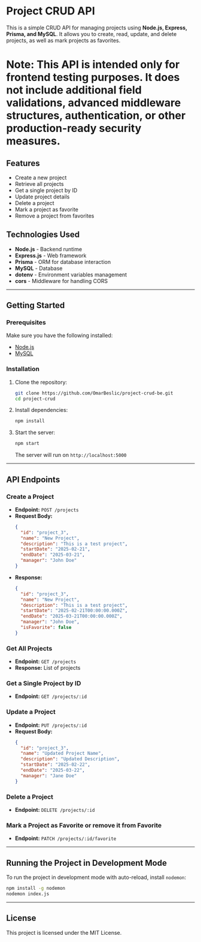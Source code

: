 # Project CRUD API

This is a simple CRUD API for managing projects using **Node.js, Express, Prisma, and MySQL**. It allows you to create, read, update, and delete projects, as well as mark projects as favorites.
#  Note: This API is intended only for frontend testing purposes. It does not include additional field validations, advanced middleware structures, authentication, or other production-ready security measures.

## Features
- Create a new project
- Retrieve all projects
- Get a single project by ID
- Update project details
- Delete a project
- Mark a project as favorite
- Remove a project from favorites

## Technologies Used
- **Node.js** - Backend runtime
- **Express.js** - Web framework
- **Prisma** - ORM for database interaction
- **MySQL** - Database
- **dotenv** - Environment variables management
- **cors** - Middleware for handling CORS

---

## Getting Started

### Prerequisites
Make sure you have the following installed:
- [Node.js](https://nodejs.org/)
- [MySQL](https://www.mysql.com/)

### Installation
1. Clone the repository:
   ```sh
   git clone https://github.com/OmarBeslic/project-crud-be.git
   cd project-crud
   ```

2. Install dependencies:
   ```sh
   npm install
   ```

3. Start the server:
   ```sh
   npm start
   ```
   The server will run on `http://localhost:5000`

---

## API Endpoints

### Create a Project
- **Endpoint:** `POST /projects`
- **Request Body:**
  ```json
  {
    "id": "project_3",
    "name": "New Project",
    "description": "This is a test project",
    "startDate": "2025-02-21",
    "endDate": "2025-03-21",
    "manager": "John Doe"
  }
  ```
- **Response:**
  ```json
  {
    "id": "project_3",
    "name": "New Project",
    "description": "This is a test project",
    "startDate": "2025-02-21T00:00:00.000Z",
    "endDate": "2025-03-21T00:00:00.000Z",
    "manager": "John Doe",
    "isFavorite": false
  }
  ```

### Get All Projects
- **Endpoint:** `GET /projects`
- **Response:** List of projects

### Get a Single Project by ID
- **Endpoint:** `GET /projects/:id`

### Update a Project
- **Endpoint:** `PUT /projects/:id`
- **Request Body:**
  ```json
  {
    "id": "project_3",
    "name": "Updated Project Name",
    "description": "Updated Description",
    "startDate": "2025-02-22",
    "endDate": "2025-03-22",
    "manager": "Jane Doe"
  }
  ```

### Delete a Project
- **Endpoint:** `DELETE /projects/:id`

### Mark a Project as Favorite or remove it from Favorite
- **Endpoint:** `PATCH /projects/:id/favorite`

---

## Running the Project in Development Mode
To run the project in development mode with auto-reload, install `nodemon`:
```sh
npm install -g nodemon
nodemon index.js
```

---

## License
This project is licensed under the MIT License.
